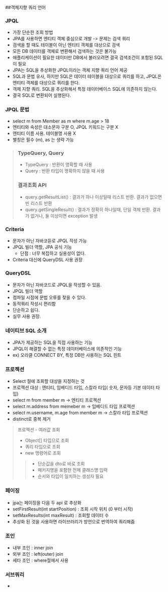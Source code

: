 ##객체지향 쿼리 언어

### JPQL
 - 가장 단순한 조회 방법
 - JPA를 사용하면 엔티티 객체 중심으로 개발 -> 문제는 검색 쿼리
 - 검색을 할 때도 테이블이 아닌 엔티티 객체를 대상으로 검색
 - 모든 DB 데이터를 객체로 변환해서 검색하는 것은 불가능
 - 애플리케이션이 필요한 데이터만 DB에서 불러오려면 결국 검색조건이 포함된 SQL 이 필요
 - JPA는 SQL을 추상화한 JPQL이라는 객체 지향 쿼리 언어 제공
 - SQL과 문법 유사, 하지만 SQL은 데이터 테이블을 대상으로 쿼리를 하고, JPQL은 엔티티 객체를 대상으로 쿼리를 한다.
 - 객체 지향 쿼리. SQL을 추상화해서 특정 데이터베이스 SQL에 의존하지 않는다.
 - 결국 SQL로 변환되어 실행된다.
 
### JPQL 문법
 - select m from Member as m where m.age > 18
 - 엔티티와 속성은 대소문자 구분 O, JPQL 키워드는 구분 X
 - 엔티티 이름 사용. 테이블명 사용 X
 - 별칭은 필수 (m), as 는 생략 가능
>### TypeQuery, Query
> - TypeQuery : 반환이 명확할 때 사용
> - Query : 반환 타입이 명확하지 않을 때 사용
> ### 결과조회 API
>- query.getResultList() : 결과가 하나 이상일때 리스트 반환. 결과가 없으면 빈 리스트 반환
>- query.getSingleResult() : 결과가 정확히 하나일때, 단일 객체 반환. 결과가 없거나, 둘 이상이면 exception 발생

### Criteria
 - 문자가 아닌 자바코듣로 JPQL 작성 가능
 - JPQL 빌더 역할, JPA 공식 기능
   - 단점 : 너무 복잡하고 실용성이 없다.
 - Criteria 대신에 QueryDSL 사용 권장

### QueryDSL
 - 문자가 아닌 자바코드로 JPQL을 작성할 수 있음.
 - JPQL 빌더 역할
 - 컴파일 시점에 문법 오류를 찾을 수 있다.
 - 동적쿼리 작성시 편리함
 - 단순하고 쉽다.
 - 실무 사용 권장.

### 네이티브 SQL 소개
 - JPA가 제공하는 SQL을 직접 사용하는 기능
 - JPQL이 해결할 수 없는 특정 데이터베이스에 의존적인 기능
 - ex) 오라클 CONNECT BY, 특정 DB만 사용하는 SQL 힌트

### 프로젝션
 - Select 절에 조회할 대상을 지정하는 것
 - 프로젝션 대상 : 엔티티, 임베디드 타입, 스칼라 타입( 숫자, 문자등 기본 데이터 타입)
 - select m from member m -> 엔티티 프로젝션
 - select m.address from memeber m -> 임베디드 타입 프로젝션
 - select m.username, m.age from member m -> 스칼라 타입 프로젝션
 - distinct로 중복 제거
 > 프로젝션 - 여러값 조회
 > - Object[] 타입으로 조회
 > - 쿼리 타입으로 조회
 > - new 명령어로 조회
 >>- 단순값을 dto로 바로 조회
 >>- 패키지명을 포함한 전체 클래스명 입력
 >>- 순서와 타입이 일치하는 생성자 필요
 
### 페이징
 - jpa는 페이징을 다음 두 api 로 추상화
 - setFirstResult(int startPosition) : 조회 시작 위치 (0 부터 시작)
 - setMaxResults(int maxResult) : 조회할 데이터 수
 - 추상화 된 것을 사용하면 라이브러리가 방언으로 번역하여 쿼리해줌

### 조인
 - 내부 조인 : inner join
 - 외부 조인 : left(outer) join
 - 세타 조인 : where절에서 사용

### 서브쿼리
 - 